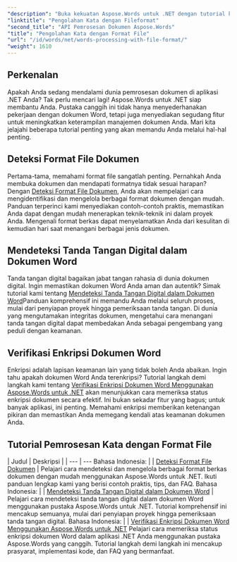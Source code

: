 ```yaml
---
"description": "Buka kekuatan Aspose.Words untuk .NET dengan tutorial komprehensif kami tentang pemrosesan dokumen, termasuk deteksi format file dan tanda tangan digital."
"linktitle": "Pengolahan Kata dengan Fileformat"
"second_title": "API Pemrosesan Dokumen Aspose.Words"
"title": "Pengolahan Kata dengan Format File"
"url": "/id/words/net/words-processing-with-file-format/"
"weight": 1610
---
```


## Perkenalan

Apakah Anda sedang mendalami dunia pemrosesan dokumen di aplikasi .NET Anda? Tak perlu mencari lagi! Aspose.Words untuk .NET siap membantu Anda. Pustaka canggih ini tidak hanya menyederhanakan pekerjaan dengan dokumen Word, tetapi juga menyediakan segudang fitur untuk meningkatkan keterampilan manajemen dokumen Anda. Mari kita jelajahi beberapa tutorial penting yang akan memandu Anda melalui hal-hal penting.

## Deteksi Format File Dokumen

Pertama-tama, memahami format file sangatlah penting. Pernahkah Anda membuka dokumen dan mendapati formatnya tidak sesuai harapan? Dengan [Deteksi Format File Dokumen](./document-file-format-detection/), Anda akan mempelajari cara mengidentifikasi dan mengelola berbagai format dokumen dengan mudah. Panduan terperinci kami menyediakan contoh-contoh praktis, memastikan Anda dapat dengan mudah menerapkan teknik-teknik ini dalam proyek Anda. Mengenali format berkas dapat menyelamatkan Anda dari kesulitan di kemudian hari saat menangani berbagai jenis dokumen. 

## Mendeteksi Tanda Tangan Digital dalam Dokumen Word

Tanda tangan digital bagaikan jabat tangan rahasia di dunia dokumen digital. Ingin memastikan dokumen Word Anda aman dan autentik? Simak tutorial kami tentang [Mendeteksi Tanda Tangan Digital dalam Dokumen Word](./detecting-digital-signatures/)Panduan komprehensif ini memandu Anda melalui seluruh proses, mulai dari penyiapan proyek hingga pemeriksaan tanda tangan. Di dunia yang mengutamakan integritas dokumen, mengetahui cara menangani tanda tangan digital dapat membedakan Anda sebagai pengembang yang peduli dengan keamanan.

## Verifikasi Enkripsi Dokumen Word

Enkripsi adalah lapisan keamanan lain yang tidak boleh Anda abaikan. Ingin tahu apakah dokumen Word Anda terenkripsi? Tutorial langkah demi langkah kami tentang [Verifikasi Enkripsi Dokumen Word Menggunakan Aspose.Words untuk .NET](./verify-word-document-encryption/) akan menunjukkan cara memeriksa status enkripsi dokumen secara efektif. Ini bukan sekadar fitur yang bagus; untuk banyak aplikasi, ini penting. Memahami enkripsi memberikan ketenangan pikiran dan memastikan Anda memegang kendali atas keamanan dokumen Anda.

 ## Tutorial Pemrosesan Kata dengan Format File
| Judul | Deskripsi |
| --- | --- Bahasa Indonesia: |
| [Deteksi Format File Dokumen](./document-file-format-detection/) | Pelajari cara mendeteksi dan mengelola berbagai format berkas dokumen dengan mudah menggunakan Aspose.Words untuk .NET. Ikuti panduan lengkap kami yang berisi contoh praktis, tips, dan FAQ. Bahasa Indonesia: |
| [Mendeteksi Tanda Tangan Digital dalam Dokumen Word](./detecting-digital-signatures/) | Pelajari cara mendeteksi tanda tangan digital dalam dokumen Word menggunakan pustaka Aspose.Words untuk .NET. Tutorial komprehensif ini mencakup semuanya, mulai dari penyiapan proyek hingga pemeriksaan tanda tangan digital. Bahasa Indonesia: |
| [Verifikasi Enkripsi Dokumen Word Menggunakan Aspose.Words untuk .NET](./verify-word-document-encryption/) Pelajari cara memeriksa status enkripsi dokumen Word dalam aplikasi .NET Anda menggunakan pustaka Aspose.Words yang canggih. Tutorial langkah demi langkah ini mencakup prasyarat, implementasi kode, dan FAQ yang bermanfaat.